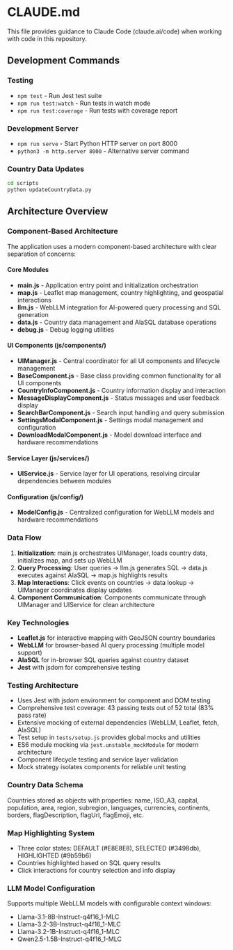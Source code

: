 # CLAUDE.md

This file provides guidance to Claude Code (claude.ai/code) when working with code in this repository.

## Development Commands

### Testing
- `npm test` - Run Jest test suite
- `npm run test:watch` - Run tests in watch mode
- `npm run test:coverage` - Run tests with coverage report

### Development Server
- `npm run serve` - Start Python HTTP server on port 8000
- `python3 -m http.server 8000` - Alternative server command

### Country Data Updates
```bash
cd scripts
python updateCountryData.py
```

## Architecture Overview

### Component-Based Architecture
The application uses a modern component-based architecture with clear separation of concerns:

#### Core Modules
- **main.js** - Application entry point and initialization orchestration
- **map.js** - Leaflet map management, country highlighting, and geospatial interactions
- **llm.js** - WebLLM integration for AI-powered query processing and SQL generation
- **data.js** - Country data management and AlaSQL database operations
- **debug.js** - Debug logging utilities

#### UI Components (js/components/)
- **UIManager.js** - Central coordinator for all UI components and lifecycle management
- **BaseComponent.js** - Base class providing common functionality for all UI components
- **CountryInfoComponent.js** - Country information display and interaction
- **MessageDisplayComponent.js** - Status messages and user feedback display
- **SearchBarComponent.js** - Search input handling and query submission
- **SettingsModalComponent.js** - Settings modal management and configuration
- **DownloadModalComponent.js** - Model download interface and hardware recommendations

#### Service Layer (js/services/)
- **UIService.js** - Service layer for UI operations, resolving circular dependencies between modules

#### Configuration (js/config/)
- **ModelConfig.js** - Centralized configuration for WebLLM models and hardware recommendations

### Data Flow
1. **Initialization**: main.js orchestrates UIManager, loads country data, initializes map, and sets up WebLLM
2. **Query Processing**: User queries → llm.js generates SQL → data.js executes against AlaSQL → map.js highlights results
3. **Map Interactions**: Click events on countries → data lookup → UIManager coordinates display updates
4. **Component Communication**: Components communicate through UIManager and UIService for clean architecture

### Key Technologies
- **Leaflet.js** for interactive mapping with GeoJSON country boundaries
- **WebLLM** for browser-based AI query processing (multiple model support)
- **AlaSQL** for in-browser SQL queries against country dataset
- **Jest** with jsdom for comprehensive testing

### Testing Architecture
- Uses Jest with jsdom environment for component and DOM testing
- Comprehensive test coverage: 43 passing tests out of 52 total (83% pass rate)
- Extensive mocking of external dependencies (WebLLM, Leaflet, fetch, AlaSQL)
- Test setup in `tests/setup.js` provides global mocks and utilities
- ES6 module mocking via `jest.unstable_mockModule` for modern architecture
- Component lifecycle testing and service layer validation
- Mock strategy isolates components for reliable unit testing

### Country Data Schema
Countries stored as objects with properties: name, ISO_A3, capital, population, area, region, subregion, languages, currencies, continents, borders, flagDescription, flagUrl, flagEmoji, etc.

### Map Highlighting System
- Three color states: DEFAULT (#E8E8E8), SELECTED (#3498db), HIGHLIGHTED (#9b59b6)
- Countries highlighted based on SQL query results
- Click interactions for country selection and info display

### LLM Model Configuration
Supports multiple WebLLM models with configurable context windows:
- Llama-3.1-8B-Instruct-q4f16_1-MLC
- Llama-3.2-3B-Instruct-q4f16_1-MLC  
- Llama-3.2-1B-Instruct-q4f16_1-MLC
- Qwen2.5-1.5B-Instruct-q4f16_1-MLC